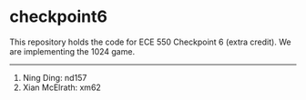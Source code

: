 # checkpoint6

This repository holds the code for ECE 550 Checkpoint 6 (extra credit). We are implementing the 1024 game. 
_______________________________________________________________________________________________________________________________________________________________
1. Ning Ding: nd157
2. Xian McElrath: xm62

